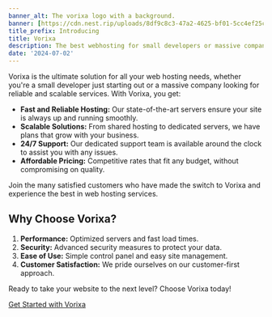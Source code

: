 ```yaml
---
banner_alt: The vorixa logo with a background.
banner: [https://cdn.nest.rip/uploads/8df9c8c3-47a2-4625-bf01-5cc4ef25ca6a.png]
title_prefix: Introducing
title: Vorixa 
description: The best webhosting for small developers or massive companies!
date: '2024-07-02'
---
```


Vorixa is the ultimate solution for all your web hosting needs, whether you're a small developer just starting out or a massive company looking for reliable and scalable services. With Vorixa, you get:

- **Fast and Reliable Hosting:** Our state-of-the-art servers ensure your site is always up and running smoothly.
- **Scalable Solutions:** From shared hosting to dedicated servers, we have plans that grow with your business.
- **24/7 Support:** Our dedicated support team is available around the clock to assist you with any issues.
- **Affordable Pricing:** Competitive rates that fit any budget, without compromising on quality.

Join the many satisfied customers who have made the switch to Vorixa and experience the best in web hosting services.

## Why Choose Vorixa?

1. **Performance:** Optimized servers and fast load times.
2. **Security:** Advanced security measures to protect your data.
3. **Ease of Use:** Simple control panel and easy site management.
4. **Customer Satisfaction:** We pride ourselves on our customer-first approach.

Ready to take your website to the next level? Choose Vorixa today!

[Get Started with Vorixa](https://vorixa.co.uk)
